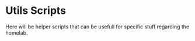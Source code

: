 # Utils Scripts

Here will be helper scripts that can be usefull for specific stuff regarding the homelab.
